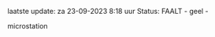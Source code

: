 laatste update: 
za 23-09-2023  8:18   uur 
Status: FAALT - geel - 
<div class="service Y">microstation</div>